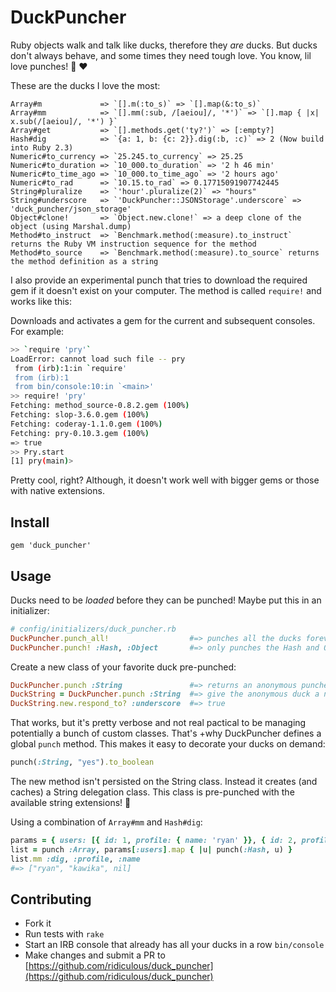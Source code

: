 # DuckPuncher

Ruby objects walk and talk like ducks, therefore they _are_ ducks. But ducks don't always behave, and some times they need
tough love. You know, lil love punches! :punch: :heart:

These are the ducks I love the most:

    Array#m             => `[].m(:to_s)` => `[].map(&:to_s)` 
    Array#mm            => `[].mm(:sub, /[aeiou]/, '*')` => `[].map { |x| x.sub(/[aeiou]/, '*') }` 
    Array#get           => `[].methods.get('ty?')` => [:empty?] 
    Hash#dig            => `{a: 1, b: {c: 2}}.dig(:b, :c)` => 2 (Now build into Ruby 2.3)
    Numeric#to_currency => `25.245.to_currency` => 25.25 
    Numeric#to_duration => `10_000.to_duration` => '2 h 46 min'
    Numeric#to_time_ago => `10_000.to_time_ago` => '2 hours ago'
    Numeric#to_rad      => `10.15.to_rad` => 0.17715091907742445
    String#pluralize    => `'hour'.pluralize(2)` => "hours"
    String#underscore   => `'DuckPuncher::JSONStorage'.underscore` => 'duck_puncher/json_storage'
    Object#clone!       => `Object.new.clone!` => a deep clone of the object (using Marshal.dump)
    Method#to_instruct  => `Benchmark.method(:measure).to_instruct` returns the Ruby VM instruction sequence for the method
    Method#to_source    => `Benchmark.method(:measure).to_source` returns the method definition as a string
    
I also provide an experimental punch that tries to download the required gem if it doesn't exist on your computer. The
method is called `require!` and works like this:

Downloads and activates a gem for the current and subsequent consoles. For example:

```bash
>> `require 'pry'` 
LoadError: cannot load such file -- pry
 from (irb):1:in `require'
 from (irb):1
 from bin/console:10:in `<main>'
>> require! 'pry'
Fetching: method_source-0.8.2.gem (100%)
Fetching: slop-3.6.0.gem (100%)
Fetching: coderay-1.1.0.gem (100%)
Fetching: pry-0.10.3.gem (100%)
=> true
>> Pry.start
[1] pry(main)>
```

Pretty cool, right? Although, it doesn't work well with bigger gems or those with native extensions.

## Install

    gem 'duck_puncher'

## Usage

Ducks need to be _loaded_ before they can be punched! Maybe put this in an initializer:

```ruby
# config/initializers/duck_puncher.rb
DuckPuncher.punch_all!                  #=> punches all the ducks forever
DuckPuncher.punch! :Hash, :Object       #=> only punches the Hash and Object ducks
```

Create a new class of your favorite duck pre-punched:

```ruby
DuckPuncher.punch :String               #=> returns an anonymous punched duck that inherits from String
DuckString = DuckPuncher.punch :String  #=> give the anonymous duck a name, so that you can use it!
DuckString.new.respond_to? :underscore  #=> true
```

That works, but it's pretty verbose and not real pactical to be managing potentially a bunch of custom classes. That's
+why DuckPuncher defines a global `punch` method. This makes it easy to decorate your ducks on demand:

```ruby
punch(:String, "yes").to_boolean
```

The new method isn't persisted on the String class. Instead it creates (and caches) a String delegation 
class. This class is pre-punched with the available string extensions! :punch:

Using a combination of `Array#mm` and `Hash#dig`:

```ruby
params = { users: [{ id: 1, profile: { name: 'ryan' }}, { id: 2, profile: { name: 'kawika' }}, { id: 3 }] }
list = punch :Array, params[:users].map { |u| punch(:Hash, u) }
list.mm :dig, :profile, :name
#=> ["ryan", "kawika", nil]
```

## Contributing

* Fork it
* Run tests with `rake`
* Start an IRB console that already has all your ducks in a row `bin/console`
* Make changes and submit a PR to [https://github.com/ridiculous/duck_puncher](https://github.com/ridiculous/duck_puncher)
